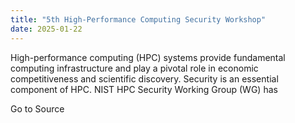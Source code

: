 ```yaml
---
title: "5th High-Performance Computing Security Workshop"
date: 2025-01-22
---
```


High-performance computing (HPC) systems provide fundamental computing infrastructure and play a pivotal role in economic competitiveness and scientific discovery. Security is an essential component of HPC. NIST HPC Security Working Group (WG) has

Go to Source
